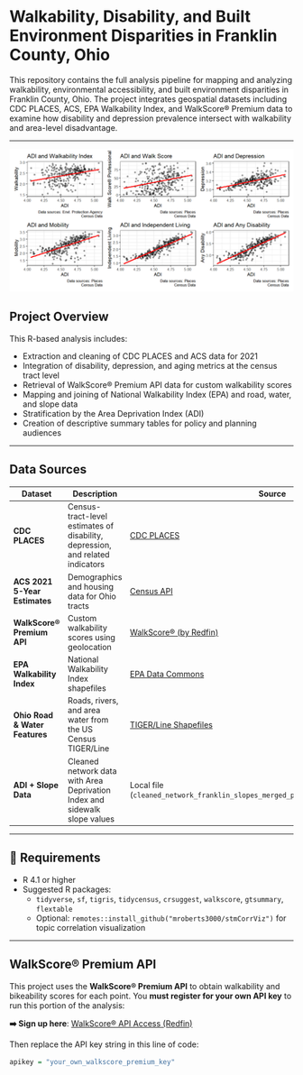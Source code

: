 # Walkability, Disability, and Built Environment Disparities in Franklin County, Ohio
This repository contains the full analysis pipeline for mapping and analyzing walkability, environmental accessibility, and built environment disparities in Franklin County, Ohio. The project integrates geospatial datasets including CDC PLACES, ACS, EPA Walkability Index, and WalkScore® Premium data to examine how disability and depression prevalence intersect with walkability and area-level disadvantage.

---

![Area Level Deprivation & Places Disability](Rplot02.png)

## Project Overview

This R-based analysis includes:

- Extraction and cleaning of CDC PLACES and ACS data for 2021
- Integration of disability, depression, and aging metrics at the census tract level
- Retrieval of WalkScore® Premium API data for custom walkability scores
- Mapping and joining of National Walkability Index (EPA) and road, water, and slope data
- Stratification by the Area Deprivation Index (ADI)
- Creation of descriptive summary tables for policy and planning audiences

---

## Data Sources

| Dataset | Description | Source |
|--------|-------------|--------|
| **CDC PLACES** | Census-tract-level estimates of disability, depression, and related indicators | [CDC PLACES](https://chronicdata.cdc.gov/) |
| **ACS 2021 5-Year Estimates** | Demographics and housing data for Ohio tracts | [Census API](https://api.census.gov/data/key_signup.html) |
| **WalkScore® Premium API** | Custom walkability scores using geolocation | [WalkScore® (by Redfin)](https://www.walkscore.com/professional/research.php) |
| **EPA Walkability Index** | National Walkability Index shapefiles | [EPA Data Commons](https://edg.epa.gov/EPADataCommons/public/OA/WalkabilityIndex.zip) |
| **Ohio Road & Water Features** | Roads, rivers, and area water from the US Census TIGER/Line | [TIGER/Line Shapefiles](https://www.census.gov/geographies/mapping-files/time-series/geo/tiger-line-file.html) |
| **ADI + Slope Data** | Cleaned network data with Area Deprivation Index and sidewalk slope values | Local file (`cleaned_network_franklin_slopes_merged_places_adi_walkability.geojson`) |

---

## 📌 Requirements

- R 4.1 or higher
- Suggested R packages:
  - `tidyverse`, `sf`, `tigris`, `tidycensus`, `crsuggest`, `walkscore`, `gtsummary`, `flextable`
  - Optional: `remotes::install_github("mroberts3000/stmCorrViz")` for topic correlation visualization

---

## WalkScore® Premium API

This project uses the **WalkScore® Premium API** to obtain walkability and bikeability scores for each point. You **must register for your own API key** to run this portion of the analysis:

**➡️ Sign up here**: [WalkScore® API Access (Redfin)](https://www.walkscore.com/professional/research.php)

Then replace the API key string in this line of code:

```r
apikey = "your_own_walkscore_premium_key"
